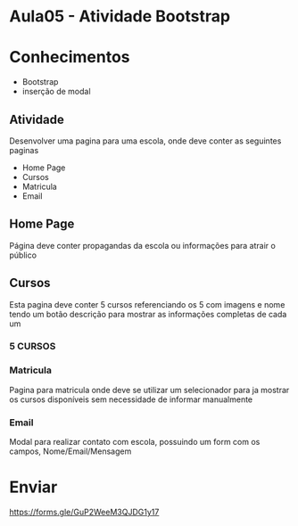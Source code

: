 # Aula05 - Atividade Bootstrap

# Conhecimentos
- Bootstrap
- inserção de modal

## Atividade

Desenvolver uma pagina para uma escola, onde deve conter as seguintes paginas
- Home Page
- Cursos
- Matricula
- Email

## Home Page
Página deve conter propagandas da escola ou informações para atrair o público

## Cursos
Esta pagina deve conter 5 cursos referenciando os 5 com imagens e nome tendo um botão descrição para mostrar as informações completas de cada um
### 5 CURSOS

### Matricula
Pagina para matricula onde deve se utilizar um selecionador para ja mostrar os cursos disponíveis sem necessidade de informar manualmente

### Email
Modal para realizar contato com escola, possuindo um form com os campos, Nome/Email/Mensagem

# Enviar
https://forms.gle/GuP2WeeM3QJDG1y17


